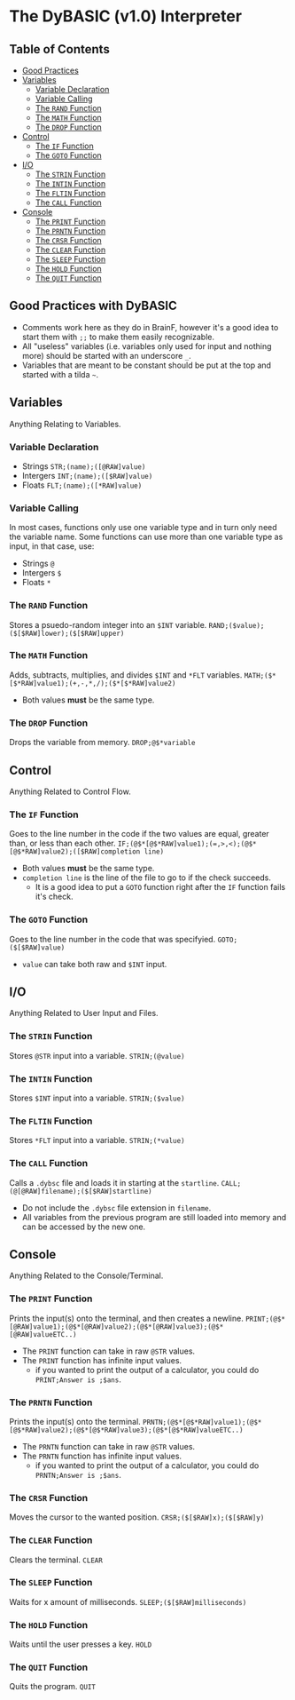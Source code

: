 # The DyBASIC (v1.0) Interpreter

## Table of Contents
* [Good Practices](#good-practices-with-dybasic)
* [Variables](#variables)
    * [Variable Declaration](#variable-declaration)
    * [Variable Calling](#variable-calling)
    * [The `RAND` Function](#the-rand-function)
    * [The `MATH` Function](#the-math-function)
    * [The `DROP` Function](#the-drop-function)
* [Control](#control)
    * [The `IF` Function](#the-if-function)
    * [The `GOTO` Function](#the-goto-function)
* [I/O](#io)
    * [The `STRIN` Function](#the-strin-function)
    * [The `INTIN` Function](#the-intin-function)
    * [The `FLTIN` Function](#the-fltin-function)
    * [The `CALL` Function](#the-call-function)
* [Console](#console)
    * [The `PRINT` Function](#the-print-function)
    * [The `PRNTN` Function](#the-prntn-function)
    * [The `CRSR` Function](#the-crsr-function)
    * [The `CLEAR` Function](#the-clear-function)
    * [The `SLEEP` Function](#the-sleep-function)
    * [The `HOLD` Function](#the-hold-function)
    * [The `QUIT` Function](#the-quit-function)

## Good Practices with DyBASIC
* Comments work here as they do in BrainF, however it's a good idea to start them with `;;` to make them easily recognizable.
* All "useless" variables (i.e. variables only used for input and nothing more) should be started with an underscore `_`.
* Variables that are meant to be constant should be put at the top and started with a tilda `~`.

## Variables
Anything Relating to Variables.
### Variable Declaration
* Strings `STR;(name);([@RAW]value)`
* Intergers `INT;(name);([$RAW]value)`
* Floats `FLT;(name);([*RAW]value)`
### Variable Calling
In most cases, functions only use one variable type and in turn only need the variable name. Some functions can use more than one variable type as input, in that case, use:
* Strings `@`
* Intergers `$`
* Floats `*`
### The `RAND` Function
Stores a psuedo-random integer into an `$INT` variable.
`RAND;($value);($[$RAW]lower);($[$RAW]upper)`
### The `MATH` Function
Adds, subtracts, multiplies, and divides `$INT` and `*FLT` variables.
`MATH;($*[$*RAW]value1);(+,-,*,/);($*[$*RAW]value2)`
* Both values **must** be the same type.
### The `DROP` Function
Drops the variable from memory.
`DROP;@$*variable`

## Control
Anything Related to Control Flow.
### The `IF` Function
Goes to the line number in the code if the two values are equal, greater than, or less than each other.
`IF;(@$*[@$*RAW]value1);(=,>,<);(@$*[@$*RAW]value2);([$RAW]completion line)`
* Both values **must** be the same type.
* `completion line` is the line of the file to go to if the check succeeds.
  * It is a good idea to put a `GOTO` function right after the `IF` function fails it's check.
### The `GOTO` Function
Goes to the line number in the code that was specifyied.
`GOTO;($[$RAW]value)`
* `value` can take both raw and `$INT` input.

## I/O
Anything Related to User Input and Files.
### The `STRIN` Function
Stores `@STR` input into a variable.
`STRIN;(@value)`
### The `INTIN` Function
Stores `$INT` input into a variable.
`STRIN;($value)`
### The `FLTIN` Function
Stores `*FLT` input into a variable.
`STRIN;(*value)`
### The `CALL` Function
Calls a `.dybsc` file and loads it in starting at the `startline`.
`CALL;(@[@RAW]filename);($[$RAW]startline)`
* Do not include the `.dybsc` file extension in `filename`.
* All variables from the previous program are still loaded into memory and can be accessed by the new one.

## Console
Anything Related to the Console/Terminal.
### The `PRINT` Function
Prints the input(s) onto the terminal, and then creates a newline.
`PRINT;(@$*[@RAW]value1);(@$*[@RAW]value2);(@$*[@RAW]value3);(@$*[@RAW]valueETC..)`
* The `PRINT` function can take in raw `@STR` values.
* The `PRINT` function has infinite input values.
   * if you wanted to print the output of a calculator, you could do `PRINT;Answer is ;$ans`.
### The `PRNTN` Function
Prints the input(s) onto the terminal.
`PRNTN;(@$*[@$*RAW]value1);(@$*[@$*RAW]value2);(@$*[@$*RAW]value3);(@$*[@$*RAW]valueETC..)`
* The `PRNTN` function can take in raw `@STR` values.
* The `PRNTN` function has infinite input values.
   * if you wanted to print the output of a calculator, you could do `PRNTN;Answer is ;$ans`.
### The `CRSR` Function
Moves the cursor to the wanted position.
`CRSR;($[$RAW]x);($[$RAW]y)`
### The `CLEAR` Function
Clears the terminal.
`CLEAR`
### The `SLEEP` Function
Waits for x amount of milliseconds.
`SLEEP;($[$RAW]milliseconds)`
### The `HOLD` Function
Waits until the user presses a key.
`HOLD`
### The `QUIT` Function
Quits the program.
`QUIT`
